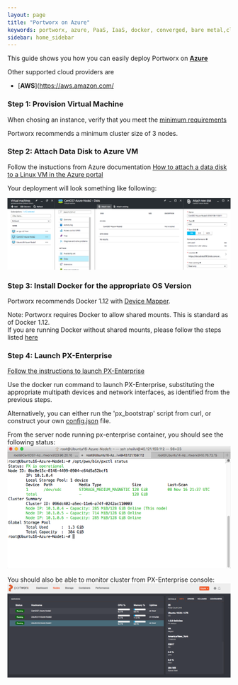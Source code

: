 ```yaml
---
layout: page
title: "Portworx on Azure"
keywords: portworx, azure, PaaS, IaaS, docker, converged, bare metal,cloud
sidebar: home_sidebar
---
```


This guide shows you how you can easily deploy Portworx on [**Azure**](https://azure.microsoft.com/en-us/)

Other supported cloud providers are

* [**AWS**](https://aws.amazon.com/

### Step 1: Provision Virtual Machine
When chosing an instance, verify that you meet the [minimum requirements](get-started-px-enterprise.html#step-1-verify-requirements)

Portworx recommends a minimum cluster size of 3 nodes.

### Step 2: Attach Data Disk to Azure VM
Follow the instuctions from Azure documentation [How to attach a data disk to a Linux VM in the Azure portal
](https://azure.microsoft.com/en-us/documentation/articles/virtual-machines-linux-attach-disk-portal/)

Your deployment will look something like following:


![Azure Add Disk](images/azure-add-disk.png "Add Disk")

### Step 3: Install Docker for the appropriate OS Version 
Portworx recommends Docker 1.12 with [Device Mapper](https://docs.docker.com/engine/userguide/storagedriver/device-mapper-driver/#/configure-docker-with-devicemapper).

Note: Portworx requires Docker to allow shared mounts.  This is standard as of Docker 1.12.  
If you are running Docker without shared mounts, please follow the steps listed [here](os-config-shared-mounts.html)

### Step 4: Launch PX-Enterprise
[Follow the instructions to launch PX-Enterprise](get-started-px-enterprise.html)

Use the docker run command to launch PX-Enterprise, substituting the appropriate multipath devices and network interfaces, as identified from the previous steps.

Alternatively, you can either run the 'px_bootstrap' script from curl, or construct your own [config.json](config-json.html) file.

From the server node running px-enterprise container, you should see the following status:
![PX-Cluster on Azure](images/azure-pxctl-status.png "PX-Cluster on Azure")


You should also be able to monitor cluster from PX-Enterprise console:
![Azure-Cluster on Lighthouse](images/azure-cluster-on-lighthouse.png "Azure-Cluster on Lighthouse")

